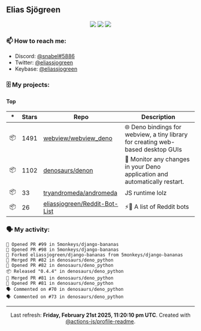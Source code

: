 ## Elias Sjögreen

<p align="center">
  <img src="https://img.shields.io/badge/🎂-dec. 2003-success" />
  <img src="https://img.shields.io/badge/🌎-Stockholm-informational" />
  <img src="https://img.shields.io/badge/👦-He/Him-informational" />
</p>

### 📫 How to reach me:

- Discord: [@snabel#5886](https://discord.com/users/267978757799673866)
- Twitter: [@eliassjogreen](https://twitter.com/eliassjogreen)
- Keybase: [@eliassjogreen](https://keybase.io/eliassjogreen)

### 🗄 My projects:

#### Top
|*|Stars|Repo|Description|
|---|---|---|---|
| 📦 | 1491 | [webview/webview_deno](https://github.com/webview/webview_deno) | 🌐 Deno bindings for webview, a tiny library for creating web-based desktop GUIs |
| 📦 | 1102 | [denosaurs/denon](https://github.com/denosaurs/denon) | 👀 Monitor any changes in your Deno application and automatically restart. |
| 📦 | 33 | [tryandromeda/andromeda](https://github.com/tryandromeda/andromeda) | JS runtime lolz |
| 📦 | 26 | [eliassjogreen/Reddit-Bot-List](https://github.com/eliassjogreen/Reddit-Bot-List) | ⚡️🤖 A list of Reddit bots |

### 🗣 My activity:

```
💪 Opened PR #99 in 5monkeys/django-bananas
💪 Opened PR #98 in 5monkeys/django-bananas
🍴 Forked eliassjogreen/django-bananas from 5monkeys/django-bananas
🎉 Merged PR #82 in denosaurs/deno_python
💪 Opened PR #82 in denosaurs/deno_python
📦 Released "0.4.4" in denosaurs/deno_python
🎉 Merged PR #81 in denosaurs/deno_python
💪 Opened PR #81 in denosaurs/deno_python
🗣 Commented on #70 in denosaurs/deno_python
🗣 Commented on #73 in denosaurs/deno_python
```

------------
<p align="center">Last refresh: <b>Friday, February 21st 2025, 11:20:10 pm UTC</b>. Created with <a href=https://github.com/marketplace/actions/profile-readme>@actions-js/profile-readme</a>.</p>
